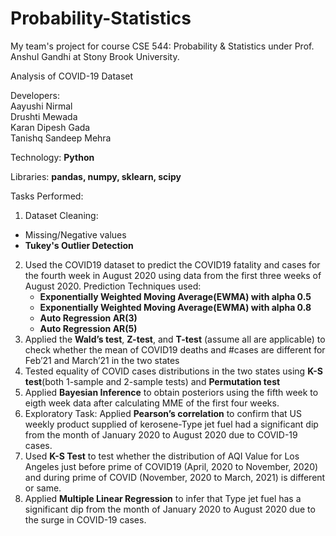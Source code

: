 # Probability-Statistics
My team's project for course CSE 544: Probability &amp; Statistics under Prof. Anshul Gandhi at Stony Brook University.

Analysis of COVID-19 Dataset 

Developers: <br>
Aayushi Nirmal<br>
Drushti Mewada<br>
Karan Dipesh Gada<br>
Tanishq Sandeep Mehra<br>


Technology: **Python**

Libraries: **pandas, numpy, sklearn, scipy**

Tasks Performed:
1. Dataset Cleaning:
  - Missing/Negative values
  - **Tukey's Outlier Detection**
2. Used the COVID19 dataset to predict the COVID19 fatality and cases for the fourth week in August 2020 using data from the first three weeks of August 2020. 
  Prediction Techniques used: 
   -  **Exponentially Weighted Moving Average(EWMA) with alpha 0.5**
   -  **Exponentially Weighted Moving Average(EWMA) with alpha 0.8**
   -  **Auto Regression AR(3)**
   -  **Auto Regression AR(5)**
3. Applied the **Wald’s test**, **Z-test**, and **T-test** (assume all are applicable) to check whether the mean of COVID19 deaths and #cases are different for Feb’21 and March’21 in the two states
4. Tested equality of COVID cases distributions in the two states using **K-S test**(both 1-sample and 2-sample tests) and **Permutation test** 
5. Applied **Bayesian Inference** to obtain posteriors using the fifth week to eigth week data after calculating MME of the first four weeks. 
6. Exploratory Task: Applied **Pearson’s correlation** to confirm that US weekly product supplied of kerosene-Type jet fuel had a significant dip from the month
of January 2020 to August 2020 due to COVID-19 cases.
7. Used **K-S Test** to test whether the distribution of AQI Value for Los Angeles just before prime of COVID19 (April, 2020 to November, 2020) and during prime of COVID (November, 2020 to March, 2021) is different or same.
8. Applied **Multiple Linear Regression** to infer that Type jet fuel has a significant dip from the month of January 2020 to August 2020 due to the surge in COVID-19 cases.
